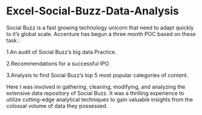 # Excel-Social-Buzz-Data-Analysis
Social Buzz is a fast growing technology unicorn that need to adapt quickly to it’s global scale. 
Accenture has begun a three month POC based on these task :

1.An audit of Social Buzz’s big data Practice.

2.Recommendations for a successful IPO

3.Analysis to find Social Buzz’s top 5 most popular categories of content.

Here I  was involved in gathering, cleaning, modifying, and analyzing the extensive data repository of Social Buzz. It was a thrilling experience to utilize cutting-edge analytical techniques to gain valuable insights from the colossal volume of data they possessed. 

